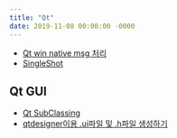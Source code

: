 ```yaml
---
title: "Qt"
date: 2019-11-08 00:00:00 -0000
---
```


* [Qt win native msg 처리](https://goodayth.github.io/Qt-native-msg/)
* [SingleShot](https://goodayth.github.io/Qt-singleshot/)

## Qt GUI

* [Qt SubClassing](https://goodayth.github.io/Qt-subclassing/)
* [qtdesigner이용 .ui파일 및 .h파일 생성하기](https://goodayth.github.io/Qt-qtdesigner/)